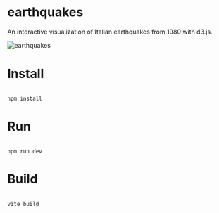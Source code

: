 # earthquakes
An interactive visualization of Italian earthquakes from 1980 with d3.js. 


![earthquakes](https://user-images.githubusercontent.com/32194904/224549206-c02c736c-c9f8-43b1-ade4-a28d18099120.gif)


# Install

```shell

npm install

```

# Run

```shell

npm run dev

```


# Build

```shell

vite build

```



